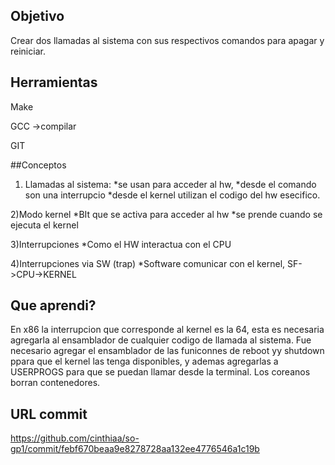 ## Objetivo

Crear dos llamadas al sistema con sus respectivos comandos para apagar y reiniciar.

## Herramientas
Make

GCC ->compilar

GIT

##Conceptos
1) Llamadas al sistema: 
*se usan para acceder al hw, 
*desde el comando son una interrupcio
*desde el kernel utilizan el codigo del hw esecifico.

2)Modo kernel
*BIt que se activa para acceder al hw
*se prende cuando se ejecuta el kernel

3)Interrupciones
*Como el HW interactua con el CPU

4)Interrupciones via SW (trap)
 *Software comunicar con el kernel, SF->CPU->KERNEL
 
 ## Que aprendi?
 
 En x86 la interrupcion que corresponde al kernel es la 64, esta es necesaria agregarla al ensamblador de cualquier codigo de llamada al sistema. Fue necesario agregar el ensamblador de las funiconnes de reboot yy shutdown ppara que el kernel las tenga disponibles, y ademas agregarlas a USERPROGS para que se puedan llamar desde la terminal. Los coreanos borran contenedores.
 
 ## URL commit
 
https://github.com/cinthiaa/so-gp1/commit/febf670beaa9e8278728aa132ee4776546a1c19b
